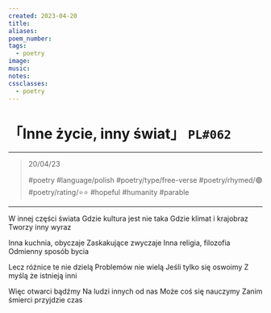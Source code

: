 ```yaml
---
created: 2023-04-20
title:
aliases:
poem_number:
tags:
  - poetry
image:
music:
notes:
cssclasses:
  - poetry
---
```

# 「Inne życie, inny świat」 `PL#062`

---

> 20/04/23
> 
> #poetry 
> #language/polish 
> #poetry/type/free-verse 
> #poetry/rhymed/🟢 
> #poetry/rating/⭐⭐ 
> #hopeful #humanity #parable 

---

W innej części świata
Gdzie kultura jest nie taka
Gdzie klimat i krajobraz
Tworzy inny wyraz

Inna kuchnia, obyczaje
Zaskakujące zwyczaje
Inna religia, filozofia
Odmienny sposób bycia

Lecz różnice te nie dzielą
Problemów nie wielą
Jeśli tylko się oswoimy
Z myślą że istnieją inni

Więc otwarci bądźmy
Na ludzi innych od nas
Może coś się nauczymy
Zanim śmierci przyjdzie czas